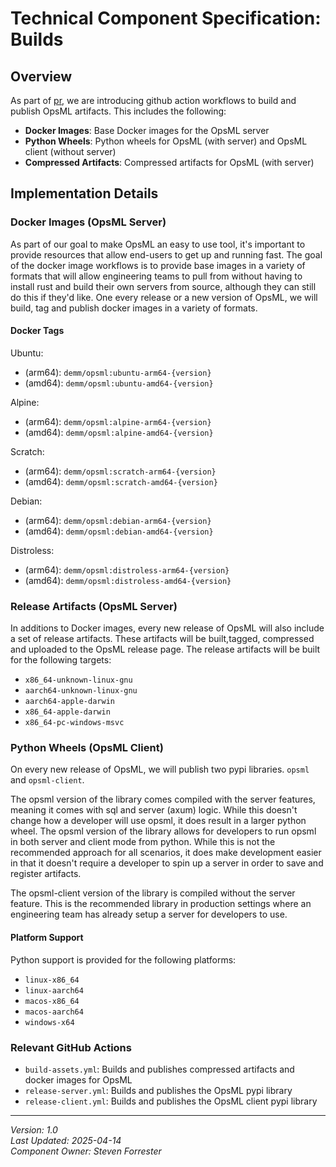 # Technical Component Specification: Builds

## Overview
As part of [pr](https://github.com/demml/opsml/pull/92), we are introducing github action workflows to build and publish OpsML artifacts. This includes the following:
- **Docker Images**: Base Docker images for the OpsML server
- **Python Wheels**: Python wheels for OpsML (with server) and OpsML client (without server)
- **Compressed Artifacts**: Compressed artifacts for OpsML (with server)


## Implementation Details

### Docker Images (OpsML Server)
As part of our goal to make OpsML an easy to use tool, it's important to provide resources that allow end-users to get up and running fast. The goal of the docker image workflows is to provide base images in a variety of formats that will allow engineering teams to pull from without having to install rust and build their own servers from source, although they can still do this if they'd like. One every release or a new version of OpsML, we will build, tag and publish docker images in a variety of formats.

#### Docker Tags

Ubuntu:

- (arm64): `demm/opsml:ubuntu-arm64-{version}`
- (amd64): `demm/opsml:ubuntu-amd64-{version}`

Alpine:

- (arm64): `demm/opsml:alpine-arm64-{version}`
- (amd64): `demm/opsml:alpine-amd64-{version}`

Scratch:

- (arm64): `demm/opsml:scratch-arm64-{version}`
- (amd64): `demm/opsml:scratch-amd64-{version}`

Debian:

- (arm64): `demm/opsml:debian-arm64-{version}`
- (amd64): `demm/opsml:debian-amd64-{version}`

Distroless:

- (arm64): `demm/opsml:distroless-arm64-{version}`
- (amd64): `demm/opsml:distroless-amd64-{version}`


### Release Artifacts (OpsML Server)
In additions to Docker images, every new release of OpsML will also include a set of release artifacts. These artifacts will be built,tagged, compressed and uploaded to the OpsML release page. The release artifacts will be built for the following targets:

- `x86_64-unknown-linux-gnu`
- `aarch64-unknown-linux-gnu`
- `aarch64-apple-darwin`
- `x86_64-apple-darwin`
- `x86_64-pc-windows-msvc`

### Python Wheels (OpsML Client)
On every new release of OpsML, we will publish two pypi libraries. `opsml` and `opsml-client`. 

The opsml version of the library comes compiled with the server features, meaning it comes with sql and server (axum) logic. While this doesn't change how a developer will use opsml, it does result in a larger python wheel. The opsml version of the library allows for developers to run opsml in both server and client mode from python. While this is not the recommended approach for all scenarios, it does make development easier in that it doesn't require a developer to spin up a server in order to save and register artifacts. 

The opsml-client version of the library is compiled without the server feature. This is the recommended library in production settings where an engineering team has already setup a server for developers to use.


#### Platform Support

Python support is provided for the following platforms:

- `linux-x86_64`
- `linux-aarch64`
- `macos-x86_64`
- `macos-aarch64`
- `windows-x64`

### Relevant GitHub Actions

- `build-assets.yml`: Builds and publishes compressed artifacts and docker images for OpsML
- `release-server.yml`: Builds and publishes the OpsML pypi library
- `release-client.yml`: Builds and publishes the OpsML client pypi library

---

*Version: 1.0*  
*Last Updated: 2025-04-14*  
*Component Owner: Steven Forrester*